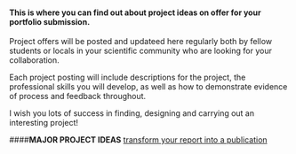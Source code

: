 #### This is where you can find out about project ideas on offer for your portfolio submission.
Project offers will be posted and updateed here regularly both by fellow students or locals in your scientific community who are looking for your collaboration. 

Each project posting will include descriptions for the project, the professional skills you will develop, as well as how to demonstrate evidence of process and feedback throughout.

I wish you lots of success in finding, designing and carrying out an interesting project!

####**MAJOR PROJECT IDEAS**
[transform your report into a publication](https://github.com/vulifesciences/PortfolioProjects/blob/master/peer-reviewed%20publication)

